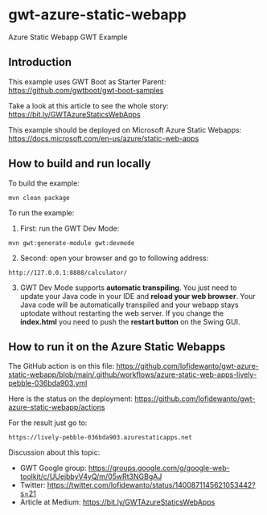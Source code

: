 # gwt-azure-static-webapp

Azure Static Webapp GWT Example

## Introduction

This example uses GWT Boot as Starter Parent: https://github.com/gwtboot/gwt-boot-samples

Take a look at this article to see the whole story: https://bit.ly/GWTAzureStaticsWebApps

This example should be deployed on Microsoft Azure Static Webapps: https://docs.microsoft.com/en-us/azure/static-web-apps

## How to build and run locally

To build the example:
```
mvn clean package
```

To run the example:
1. First: run the GWT Dev Mode: 
```
mvn gwt:generate-module gwt:devmode
```
2. Second: open your browser and go to following address:
```
http://127.0.0.1:8888/calculator/
```
3. GWT Dev Mode supports **automatic transpiling**. You just need to update your Java code in your IDE and **reload your web browser**. Your Java code will be automatically transpiled and your webapp stays uptodate without restarting the web server. If you change the **index.html** you need to push the **restart button** on the Swing GUI.

## How to run it on the Azure Static Webapps

The GitHub action is on this file: https://github.com/lofidewanto/gwt-azure-static-webapp/blob/main/.github/workflows/azure-static-web-apps-lively-pebble-036bda903.yml

Here is the status on the deployment: https://github.com/lofidewanto/gwt-azure-static-webapp/actions

For the result just go to: 
```
https://lively-pebble-036bda903.azurestaticapps.net 
```

Discussion about this topic: 
- GWT Google group: https://groups.google.com/g/google-web-toolkit/c/UUejbbyV4yQ/m/05wRt3NGBgAJ
- Twitter: https://twitter.com/lofidewanto/status/1400871145621053442?s=21
- Article at Medium: https://bit.ly/GWTAzureStaticsWebApps
